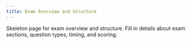 ```yaml
---
title: Exam Overview and Structure
---
```


Skeleton page for exam overview and structure. Fill in details about exam sections, question types, timing, and scoring.
